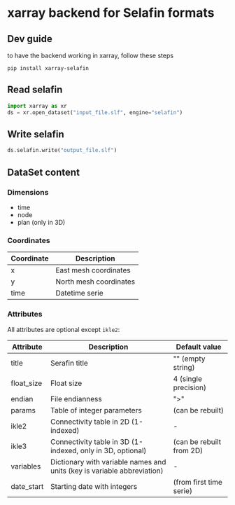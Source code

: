 # xarray backend for Selafin formats

## Dev guide

to have the backend working in xarray, follow these steps

```
pip install xarray-selafin
```

## Read selafin

```python
import xarray as xr
ds = xr.open_dataset("input_file.slf", engine="selafin")
```

## Write selafin

```python
ds.selafin.write("output_file.slf")
```

## DataSet content

### Dimensions
* time
* node
* plan (only in 3D)
 
### Coordinates

| Coordinate | Description            |
|------------|------------------------|
| x          | East mesh coordinates  |
| y          | North mesh coordinates |
| time       | Datetime serie         |

### Attributes

All attributes are optional except `ikle2`:

| Attribute  | Description                                                              | Default value            | 
|------------|--------------------------------------------------------------------------|--------------------------|
| title      | Serafin title                                                            | "" (empty string)        |
| float_size | Float size                                                               | 4 (single precision)     |
| endian     | File endianness                                                          | ">"                      |
| params     | Table of integer parameters                                              | (can be rebuilt)         |
| ikle2      | Connectivity table in 2D (1-indexed)                                     | -                        |
| ikle3      | Connectivity table in 3D (1-indexed, only in 3D, optional)               | (can be rebuilt from 2D) |
| variables  | Dictionary with variable names and units (key is variable abbreviation)  | -                        |
| date_start | Starting date with integers                                              | (from first time serie)  |

